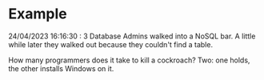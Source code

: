 # Example

<!-- replace-with-date starts -->
24/04/2023 16:16:30 : 3 Database Admins walked into a NoSQL bar. A little while later they walked out because they couldn't find a table.
<!-- replace-with-date ends -->

<!-- replace-with-joke starts -->
How many programmers does it take to kill a cockroach? Two: one holds, the other installs Windows on it.
<!-- replace-with-joke ends -->